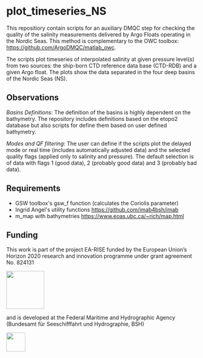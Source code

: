 # plot_timeseries_NS

This repositiory contain scripts for an auxiliary DMQC step for checking the quality of the salinity measurements delivered by Argo Floats operating in the Nordic Seas. This method is complementary to the OWC toolbox: https://github.com/ArgoDMQC/matlab_owc.

The scripts plot timeseries of interpolated salinity at given pressure level(s) from two sources: the ship-born CTD reference data base (CTD-RDB) and a given Argo float. The plots show the data separated in the four deep basins of the Nordic Seas (NS).  


## Observations

*Basins Definitions:*
The definition of the basins is highly dependent on the bathymetry. The repository includes definitions based on the etopo2 database but also scripts for define them based on user defined bathymetry.

*Modes and QF filtering:*
The user can define if the scripts plot the delayed mode or real time (includes automatically adjusted data) and the selected quality flags (applied only to salinity and pressure). The default selection is of data with flags 1 (good data), 2 (probably good data) and 3 (probably bad data).

## Requirements

- GSW toolbox's gsw_f function (calculates the Coriolis parameter)
- Ingrid Angel's utility functions
  https://github.com/imab4bsh/imab
- m_map with bathymetries
  https://www.eoas.ubc.ca/~rich/map.html

## Funding

This work is part of the project EA-RISE funded by the European Union’s Horizon 2020 research and innovation programme under grant agreement No. 824131

<img src="https://www.euro-argo.eu/var/storage/images/_aliases/fullsize/medias-ifremer/medias-euro_argo/logos/euro-argo-rise-logo/1688041-1-eng-GB/Euro-argo-RISE-logo.png" width="100" />

and is developed at the Federal Maritime and Hydrographic Agency (Bundesamt für Seeschifffahrt und Hydrographie, BSH) 

<img src="https://www.bsh.de/SiteGlobals/Frontend/Images/logo.png?__blob=normal&v=9" width="50" />

